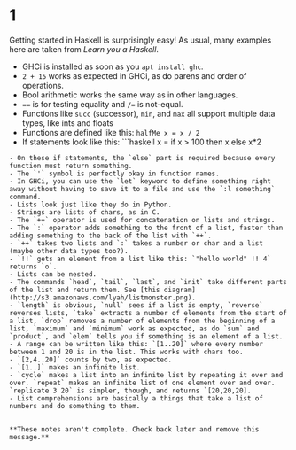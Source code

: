 # 1

Getting started in Haskell is surprisingly easy! As usual, many examples here are taken from *Learn you a Haskell*. 

- GHCi is installed as soon as you `apt install ghc`.
- `2 + 15` works as expected in GHCi, as do parens and order of operations.
- Bool arithmetic works the same way as in other languages.
- `==` is for testing equality and `/=` is not-equal.
- Functions like `succ` (successor), `min`, and `max` all support multiple data types, like ints and floats
- Functions are defined like this: `halfMe x = x / 2`
- If statements look like this: ```haskell
x = if x > 100
	then x
	else x*2
```
- On these if statements, the `else` part is required because every function must return something. 
- The `'` symbol is perfectly okay in function names. 
- In GHCi, you can use the `let` keyword to define something right away without having to save it to a file and use the `:l something` command. 
- Lists look just like they do in Python. 
- Strings are lists of chars, as in C. 
- The `++` operator is used for concatenation on lists and strings. 
- The `:` operator adds something to the front of a list, faster than adding something to the back of the list with `++`. 
- `++` takes two lists and `:` takes a number or char and a list (maybe other data types too?). 
- `!!` gets an element from a list like this: `"hello world" !! 4` returns `o`. 
- Lists can be nested. 
- The commands `head`, `tail`, `last`, and `init` take different parts of the list and return them. See [this diagram](http://s3.amazonaws.com/lyah/listmonster.png).
- `length` is obvious, `null` sees if a list is empty, `reverse` reverses lists, `take` extracts a number of elements from the start of a list, `drop` removes a number of elements from the beginning of a list, `maximum` and `minimum` work as expected, as do `sum` and `product`, and `elem` tells you if something is an element of a list. 
- A range can be written like this: `[1..20]` where every number between 1 and 20 is in the list. This works with chars too. 
- `[2,4..20]` counts by two, as expected. 
- `[1..]` makes an infinite list. 
- `cycle` makes a list into an infinite list by repeating it over and over. `repeat` makes an infinite list of one element over and over. `replicate 3 20` is simpler, though, and returns `[20,20,20].  
- List comprehensions are basically a things that take a list of numbers and do something to them. 


**These notes aren't complete. Check back later and remove this message.**

